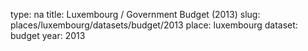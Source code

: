 type: na
title: Luxembourg / Government Budget (2013)
slug: places/luxembourg/datasets/budget/2013
place: luxembourg
dataset: budget
year: 2013
